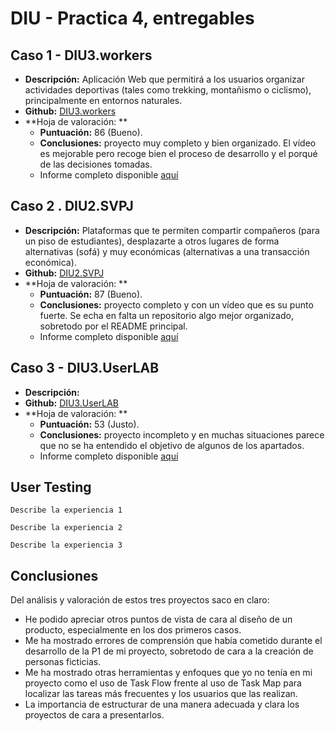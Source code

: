 # DIU - Practica 4, entregables

## Caso 1 - DIU3.workers

- **Descripción:** Aplicación Web que permitirá a los usuarios organizar actividades deportivas (tales como trekking, montañismo o ciclismo), principalmente en entornos naturales.
- **Github:** [DIU3.workers](https://github.com/josalmer/DIU3_Workers)
- **Hoja de valoración: **
	- **Puntuación:** 86 (Bueno).
	- **Conclusiones:** proyecto muy completo y bien organizado. El vídeo es mejorable pero recoge bien el proceso de desarrollo y el porqué de las decisiones tomadas.
	- Informe completo disponible [aquí](DIU3.workers.pdf)


## Caso 2 . DIU2.SVPJ

- **Descripción:** Plataformas que te permiten compartir compañeros (para un piso de estudiantes), desplazarte a otros lugares de forma alternativas (sofá) y muy económicas (alternativas a una transacción económica).
- **Github:** [DIU2.SVPJ](https://github.com/sergiovp/DIU)
- **Hoja de valoración: **
	- **Puntuación:** 87 (Bueno).
	- **Conclusiones:** proyecto completo y con un vídeo que es su punto fuerte. Se echa en falta un repositorio algo mejor organizado, sobretodo por el README principal.
	- Informe completo disponible [aquí](DIU2.SVPJ.pdf)


## Caso 3 - DIU3.UserLAB

- **Descripción:**
- **Github:** [DIU3.UserLAB](https://github.com/miguelroldanc/DIU20)
- **Hoja de valoración: **
	- **Puntuación:** 53 (Justo).
	- **Conclusiones:** proyecto incompleto y en muchas situaciones parece que no se ha entendido el objetivo de algunos de los apartados.
	- Informe completo disponible [aquí](DIU3.UserLAB.pdf)

## User Testing

	Describe la experiencia 1

	Describe la experiencia 2

	Describe la experiencia 3

## Conclusiones

Del análisis y valoración de estos tres proyectos saco en claro:

- He podido apreciar otros puntos de vista de cara al diseño de un producto, especialmente en los dos primeros casos.
- Me ha mostrado errores de comprensión que había cometido durante el desarrollo de la P1 de mi proyecto, sobretodo de cara a la creación de personas ficticias.
- Me ha mostrado otras herramientas y enfoques que yo no tenía en mi proyecto como el uso de Task Flow frente al uso de Task Map para localizar las tareas más frecuentes y los usuarios que las realizan.
- La importancia de estructurar de una manera adecuada y clara los proyectos de cara a presentarlos.
